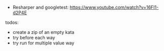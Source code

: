 - Resharper and googletest: https://www.youtube.com/watch?v=16FI1-d2P4E

todos:
- create a zip of an empty kata
- try before each way
- try run for multiple value way